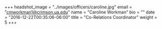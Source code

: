+++
headshot_image = "../images/officers/caroline.jpg"
email = "cmworkman1@crimson.ua.edu"
name = "Caroline Workman"
bio = ""
date = "2016-12-22T00:35:06-06:00"
title = "Co-Relations Coordinator"
weight = 5
+++
